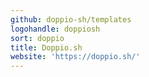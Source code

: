 ```yaml
---
github: doppio-sh/templates
logohandle: doppiosh
sort: doppio
title: Doppio.sh
website: 'https://doppio.sh/'
---
```

